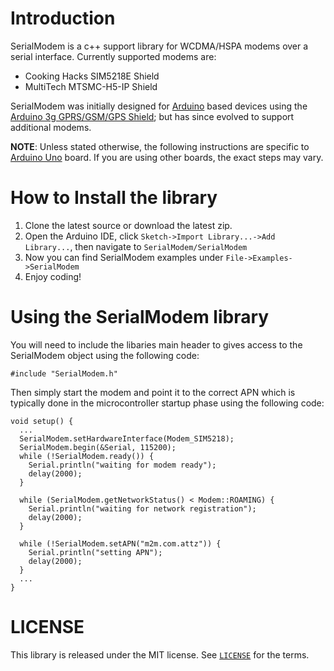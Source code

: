 Introduction
==================

SerialModem is a c++ support library for WCDMA/HSPA modems over a serial interface. Currently supported modems are:
* Cooking Hacks SIM5218E Shield
* MultiTech MTSMC-H5-IP Shield

SerialModem was initially designed for [Arduino](http://www.arduino.cc/) based devices using the [Arduino 3g GPRS/GSM/GPS Shield](http://www.cooking-hacks.com/documentation/tutorials/arduino-3g-gprs-gsm-gps); but has since evolved to support additional modems.

**NOTE**: Unless stated otherwise, the following instructions are specific to [Arduino Uno](http://arduino.cc/en/Main/arduinoBoardUno) board. If you are using other boards, the exact steps may vary.

How to Install the library
==========================

1. Clone the latest source or download the latest zip.
2. Open the Arduino IDE, click `Sketch->Import Library...->Add Library...`, then navigate to `SerialModem/SerialModem`
3. Now you can find SerialModem examples under `File->Examples->SerialModem`
3. Enjoy coding!

Using the SerialModem library
=========================

You will need to include the libaries main header to gives access to the SerialModem object using the following code:

```
#include "SerialModem.h"
```

Then simply start the modem and point it to the correct APN which is typically done in the microcontroller startup phase using the following code:

```
void setup() {
  ...
  SerialModem.setHardwareInterface(Modem_SIM5218);
  SerialModem.begin(&Serial, 115200);
  while (!SerialModem.ready()) {
    Serial.println("waiting for modem ready");
    delay(2000);
  }

  while (SerialModem.getNetworkStatus() < Modem::ROAMING) {
    Serial.println("waiting for network registration");
    delay(2000);
  }

  while (!SerialModem.setAPN("m2m.com.attz")) {
    Serial.println("setting APN");
    delay(2000);
  }
  ...
}
```

LICENSE
=======

This library is released under the MIT license. See [`LICENSE`](LICENSE) for the terms.